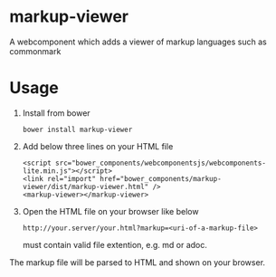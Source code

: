 
markup-viewer
====================

A webcomponent which adds a viewer of markup languages such as commonmark


Usage
====================

1.  Install from bower

        bower install markup-viewer

2.  Add below three lines on your HTML file

    ```
    <script src="bower_components/webcomponentsjs/webcomponents-lite.min.js"></script>
    <link rel="import" href="bower_components/markup-viewer/dist/markup-viewer.html" />
    <markup-viewer></markup-viewer>
    ```

3.  Open the HTML file on your browser like below

        http://your.server/your.html?markup=<uri-of-a-markup-file>

    <uri-of-a-markup-file> must contain valid file extention, e.g. md or adoc.

The markup file will be parsed to HTML and shown on your browser.
